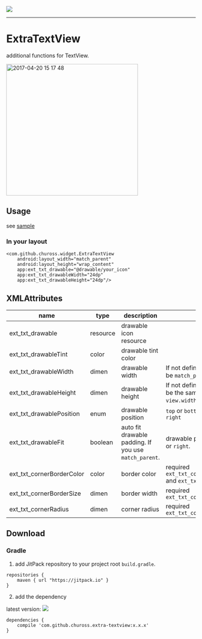 [![](https://jitpack.io/v/chuross/extra-textview.svg)](https://jitpack.io/#chuross/extra-textview)

---

# ExtraTextView
additional functions for TextView.

<img width="350" alt="2017-04-20 15 17 48" src="https://cloud.githubusercontent.com/assets/1422031/25216241/a30182fc-25dc-11e7-8124-a313ff92b5a3.png">

## Usage
see [sample](https://github.com/chuross/expandable-layout/tree/master/sample)

### In your layout
```
<com.github.chuross.widget.ExtraTextView
    android:layout_width="match_parent"
    android:layout_height="wrap_content"
    app:ext_txt_drawable="@drawable/your_icon"
    app:ext_txt_drawableWidth="24dp"
    app:ext_txt_drawableHeight="24dp"/>
```

## XMLAttributes
| name | type | description | etc |
| --- | --- | --- | --- |
| ext_txt_drawable | resource | drawable icon resource | |
| ext_txt_drawableTint | color | drawable tint color | |
| ext_txt_drawableWidth | dimen | drawable width | If not defined, width will be `match_parent`.|
| ext_txt_drawableHeight | dimen | drawable height | If not defined, height will be the same as `view.width`.|
| ext_txt_drawablePosition| enum | drawable position | `top` or `bottom` or `left` or `right` |
| ext_txt_drawableFit| boolean | auto fit drawable padding. If you use `match_parent`. | drawable position is `left` or `right`. |
| ext_txt_cornerBorderColor | color | border color | required `ext_txt_cornerBorderSize` and `ext_txt_cornerRadius` |
| ext_txt_cornerBorderSize | dimen | border width | required `ext_txt_cornerRadius` |
| ext_txt_cornerRadius | dimen | corner radius | required `ext_txt_cornerBorderSize` |

## Download
### Gradle
1. add JitPack repository to your project root `build.gradle`.
```
repositories {
    maven { url "https://jitpack.io" }
}
```

2. add the dependency

latest version:
[![](https://jitpack.io/v/chuross/extra-textview.svg)](https://jitpack.io/#chuross/extra-textview)

```
dependencies {
    compile 'com.github.chuross.extra-textview:x.x.x'
}
```

